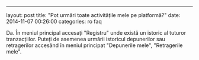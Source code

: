  ---
 layout: post
 title:  "Pot urmări toate activitățile mele pe platformă?"
 date:   2014-11-07 00:26:00
 categories: ro faq
 
Da. În meniul principal accesați "Registru" unde există un istoric al tuturor tranzacțiilor. Puteți de asemenea urmării istoricul depunerilor sau retragerilor accesând în meniul principat "Depunerile mele", "Retragerile mele".
